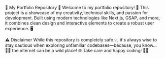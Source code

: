 🚀 My Portfolio Repository 🌟
Welcome to my portfolio repository! 🎨 This project is a showcase of my creativity, technical skills, and passion for development. Built using modern technologies like Next.js, GSAP, and more, it combines clean design and interactive elements to create a robust user experience. 🖥️

⚠️ Disclaimer
While this repository is completely safe 💡, it's always wise to stay cautious when exploring unfamiliar codebases—because, you know... 🕵️‍♂️ the internet can be a wild place! 🌐 Take care and happy coding! 🎉✨
